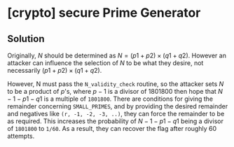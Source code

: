 # [crypto] secure Prime Generator

## Solution

Originally, $N$ should be determined as $N = (p1 + p2) \times (q1 + q2)$. However an attacker can influence the selection of $N$ to be what they desire, not necessarily $(p1 + p2) \times (q1 + q2)$.

However, N must pass the `N_validity_check` routine, so the attacker sets $N$ to be a product of $p$'s, where $p-1$ is a divisor of 1801800 then hope that $N-1-p1-q1$ is a multiple of `1801800`. There are conditions for giving the remainder concerning `SMALL_PRIMES`, and by providing the desired remainder and negatives like `(r, -1, -2, -3, ..)`, they can force the remainder to be as required. This increases the probability of $N-1-p1-q1$ being a divisor of `1801800` to `1/60`. As a result, they can recover the flag after roughly 60 attempts.